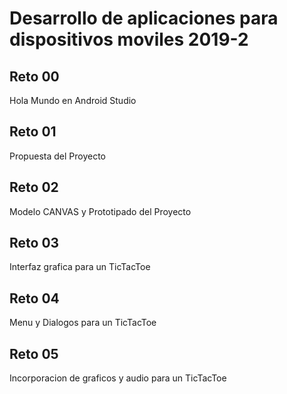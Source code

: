 # Desarrollo de aplicaciones para dispositivos moviles 2019-2

## Reto 00

Hola Mundo en Android Studio

## Reto 01

Propuesta del Proyecto

## Reto 02 

Modelo CANVAS y Prototipado del Proyecto

## Reto 03 

Interfaz grafica para un TicTacToe

## Reto 04 

Menu y Dialogos para un TicTacToe

## Reto 05 

Incorporacion de graficos y audio para un TicTacToe

